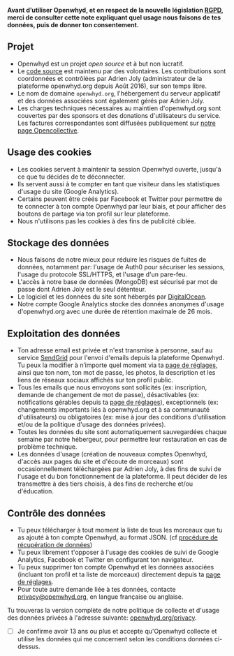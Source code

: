 **Avant d’utiliser Openwhyd, et en respect de la nouvelle législation [RGPD](https://www.eugdpr.org/), merci de consulter cette note expliquant quel usage nous faisons de tes données, puis de donner ton consentement.**

## Projet

- Openwhyd est un projet _open source_ et à but non lucratif.
- Le [code source](https://github.com/openwhyd/openwhyd) est maintenu par des volontaires. Les contributions sont coordonnées et contrôlées par Adrien Joly (administrateur de la plateforme openwhyd.org depuis Août 2016), sur son temps libre.
- Le nom de domaine `openwhyd.org`, l'hébergement du serveur applicatif et des données associées sont également gérés par Adrien Joly.
- Les charges techniques nécessaires au maintien d'openwhyd.org sont couvertes par des sponsors et des donations d'utilisateurs du service. Les factures correspondantes sont diffusées publiquement sur [notre page Opencollective](https://opencollective.com/openwhyd).

## Usage des cookies

- Les cookies servent à maintenir ta session Openwhyd ouverte, jusqu'à ce que tu décides de te déconnecter.
- Ils servent aussi à te compter en tant que visiteur dans les statistiques d'usage du site (Google Analytics).
- Certains peuvent être créés par Facebook et Twitter pour permettre de te connecter à ton compte Openwhyd par leur biais, et pour afficher des boutons de partage via ton profil sur leur plateforme.
- Nous n'utilisons pas les cookies à des fins de publicité ciblée.

## Stockage des données

- Nous faisons de notre mieux pour réduire les risques de fuites de données, notamment par: l'usage de Auth0 pour sécuriser les sessions, l'usage du protocole SSL/HTTPS, et l'usage d'un pare-feu.
- L'accès à notre base de données (MongoDB) est sécurisé par mot de passe dont Adrien Joly est le seul détenteur.
- Le logiciel et les données du site sont hébergés par [DigitalOcean](https://www.digitalocean.com/security/gdpr/).
- Notre compte Google Analytics stocke des données anonymes d'usage d'openwhyd.org avec une durée de rétention maximale de 26 mois.

## Exploitation des données

- Ton adresse email est privée et n'est transmise à personne, sauf au service [SendGrid](https://sendgrid.com/policies/tos/) pour l'envoi d'emails depuis la plateforme Openwhyd. Tu peux la modifier à n’importe quel moment via ta [page de réglages](https://openwhyd.org/settings), ainsi que ton nom, ton mot de passe, les photos, la description et les liens de réseaux sociaux affichés sur ton profil public.
- Tous les emails que nous envoyons sont sollicités (ex: inscription, demande de changement de mot de passe), désactivables (ex: notifications gérables depuis ta [page de réglages](https://openwhyd.org/settings)), exceptionnels (ex: changements importants liés à openwhyd.org et à sa communauté d'utilisateurs) ou obligatoires (ex: mise à jour des conditions d'utilisation et/ou de la politique d'usage des données privées).
- Toutes les données du site sont automatiquement sauvegardées chaque semaine par notre hébergeur, pour permettre leur restauration en cas de problème technique.
- Les données d'usage (création de nouveaux comptes Openwhyd, d'accès aux pages du site et d'écoute de morceaux) sont occasionnellement téléchargées par Adrien Joly, à des fins de suivi de l'usage et du bon fonctionnement de la plateforme. Il peut décider de les transmettre à des tiers choisis, à des fins de recherche et/ou d'éducation.

## Contrôle des données

- Tu peux télécharger à tout moment la liste de tous les morceaux que tu as ajouté à ton compte Openwhyd, au format JSON. (cf [procédure de récupération de données](https://github.com/openwhyd/openwhyd/blob/main/docs/FAQ.md#how-to-export-my-tracks--comment-exporter-ma-musique-en-csv-ou-json-))
- Tu peux librement t'opposer à l'usage des cookies de suivi de Google Analytics, Facebook et Twitter en configurant ton navigateur.
- Tu peux supprimer ton compte Openwhyd et les données associées (incluant ton profil et ta liste de morceaux) directement depuis ta [page de réglages](https://openwhyd.org/settings).
- Pour toute autre demande liée à tes données, contacte [privacy@openwhyd.org](mailto:privacy@openwhyd.org), en langue française ou anglaise.

Tu trouveras la version complète de notre politique de collecte et d'usage des données privées à l'adresse suivante: [openwhyd.org/privacy](/privacy).

- [ ] Je confirme avoir 13 ans ou plus et accepte qu'Openwhyd collecte et utilise les données qui me concernent selon les conditions données ci-dessus.
